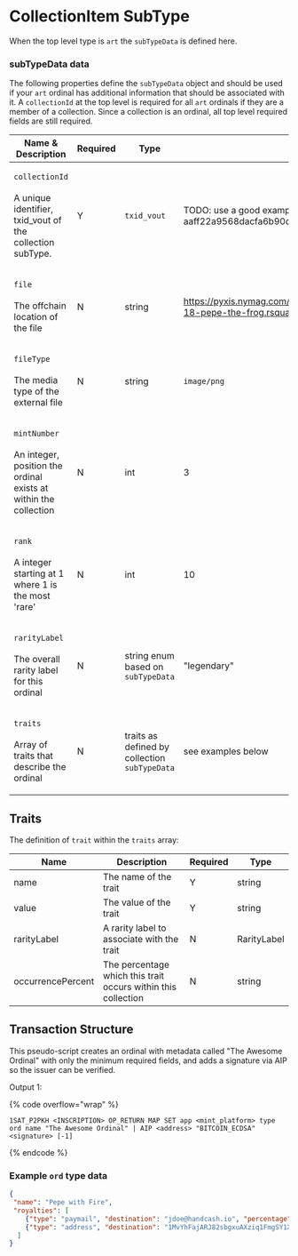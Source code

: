 # CollectionItem SubType

When the top level type is `art` the `subTypeData` is defined here.

### subTypeData data

The following properties define the `subTypeData` object and should be used if your `art` ordinal has additional information that should be associated with it. A `collectionId` at the top level is required for all `art` ordinals if they are a member of a collection. Since a collection is an ordinal, all top level required fields are still required.&#x20;

| Name & Description                                                                                     | Required | Type                                          | Example                                                                                                      |
| ------------------------------------------------------------------------------------------------------ | -------- | --------------------------------------------- | ------------------------------------------------------------------------------------------------------------ |
| <p><code>collectionId</code><br><br>A unique identifier, txid_vout of the collection subType.</p>      | Y        | `txid_vout`                                   | TODO: use a good example aaff22a9568dacfa6b90d64e31218b89bb5ef1ab3995e17540870fbf46bb990b\_0                 |
| <p><code>file</code><br><br>The offchain location of the file</p>                                      | N        | string                                        | https://pyxis.nymag.com/v1/imgs/bc9/5bb/95f88f06973066c75f07b98ed8af7f634a-18-pepe-the-frog.rsquare.w330.jpg |
| <p><code>fileType</code><br><br>The media type of the external file</p>                                | N        | string                                        | `image/png`                                                                                                  |
| <p><code>mintNumber</code><br><br>An integer, position the ordinal exists at within the collection</p> | N        | int                                           | 3                                                                                                            |
| <p><code>rank</code><br><br>A integer starting at 1 where 1 is the most 'rare'</p>                     | N        | int                                           | 10                                                                                                           |
| <p><code>rarityLabel</code><br><br>The overall rarity label for this ordinal</p>                       | N        | string enum based on `subTypeData`            | "legendary"                                                                                                  |
| <p><code>traits</code><br><br>Array of traits that describe the ordinal</p>                            | N        | traits as defined by collection `subTypeData` | see examples below                                                                                           |

## Traits

The definition of `trait` within the `traits` array:

| Name              | Description                                                   | Required | Type        |
| ----------------- | ------------------------------------------------------------- | -------- | ----------- |
| name              | The name of the trait                                         | Y        | string      |
| value             | The value of the trait                                        | Y        | string      |
| rarityLabel       | A rarity label to associate with the trait                    | N        | RarityLabel |
| occurrencePercent | The percentage which this trait occurs within this collection | N        | string      |

## Transaction Structure

This pseudo-script creates an ordinal with metadata called "The Awesome Ordinal" with only the minimum required fields, and adds a signature via AIP so the issuer can be verified.

Output 1:

{% code overflow="wrap" %}
```
1SAT_P2PKH <INSCRIPTION> OP_RETURN MAP SET app <mint_platform> type ord name "The Awesome Ordinal" | AIP <address> "BITCOIN_ECDSA" <signature> [-1]
```
{% endcode %}

### Example `ord` type data

```json
{
 "name": "Pepe with Fire",    
 "royalties": [
    {"type": "paymail", "destination": "jdoe@handcash.io", "percentage": "0.03"}, 
    {"type": "address", "destination": "1MvYhFajARJ82sbgxuAXziq1FmgSY1XQwD", "percentage": "0.025"}
  ]
}
```
